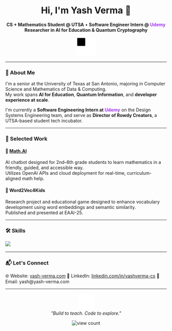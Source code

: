 <h1 align="center">Hi, I'm Yash Verma 👋</h1>
<p align="center">
  <b>CS + Mathematics Student @ UTSA</b> • <b>Software Engineer Intern @ <span style="color:#A435F0">Udemy</span></b>  
  <br>
  <b>Researcher in AI for Education & Quantum Cryptography</b>
</p>

<p align="center">
  <img src="https://raw.githubusercontent.com/n3r4zzurr0/svg-spinners/main/svg-css/blocks-shuffle-3.svg" width="60"/>
</p>

---

### 🧠 About Me

I'm a senior at the University of Texas at San Antonio, majoring in Computer Science and Mathematics of Data & Computing.  
My work spans **AI for Education**, **Quantum Information**, and **developer experience at scale**.

I'm currently a **Software Engineering Intern at <span style="color:#A435F0">Udemy</span>** on the Design Systems Engineering team, and serve as **Director of Rowdy Creators**, a UTSA-based student tech incubator.

---

### 🚀 Selected Work

#### 📍 [Math.AI](https://yash-verma.com)  
AI chatbot designed for 2nd–8th grade students to learn mathematics in a friendly, guided, and accessible way.  
Utilizes OpenAI APIs and cloud deployment for real-time, curriculum-aligned math help.

#### 📍 Word2Vec4Kids  
Research project and educational game designed to enhance vocabulary development using word embeddings and semantic similarity.  
Published and presented at EAAI-25.

---

### 🛠️ Skills

<p align="left">
  <img src="https://skillicons.dev/icons?i=python,java,c,react,nextjs,ts,js,git,linux,firebase,openai" />
</p>

---

### 📬 Let's Connect

<p align="left">
  🌐 Website: <a href="https://yash-verma.com" target="_blank">yash-verma.com</a>  
  💼 LinkedIn: <a href="https://linkedin.com/in/yashverma-cs" target="_blank">linkedin.com/in/yashverma-cs</a>  
  📩 Email: yash@yash-verma.com  
</p>

---

<p align="center">
  <img src="https://raw.githubusercontent.com/n3r4zzurr0/svg-spinners/main/svg-css/pulse-ring.svg" width="50" />
  <br>
  <em>"Build to teach. Code to explore."</em>
</p>

<p align="center">
  <img src="https://komarev.com/ghpvc/?username=yash-yv-verma&label=Profile+Views&color=0e75b6&style=flat" alt="view count" />
</p>

